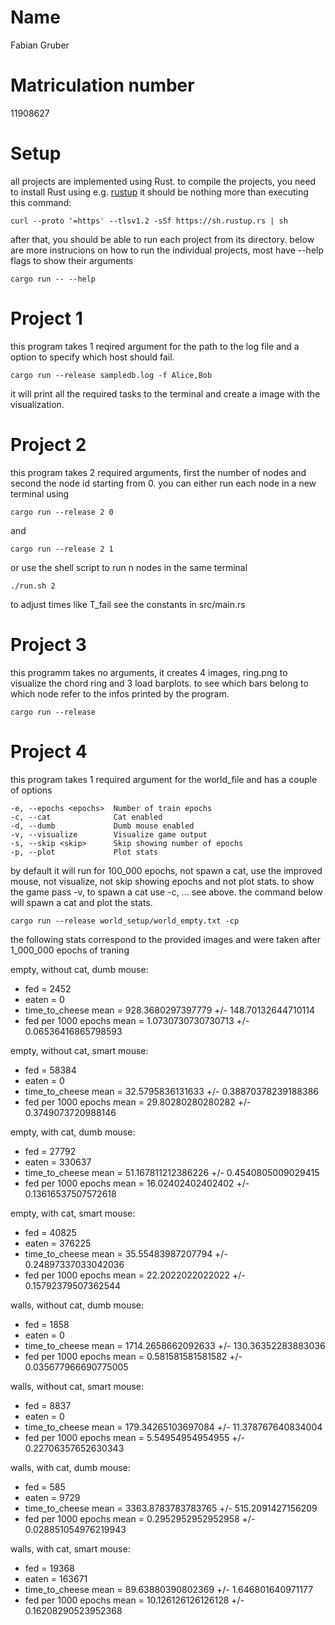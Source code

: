 # Name
Fabian Gruber

# Matriculation number
11908627

# Setup
all projects are implemented using Rust.
to compile the projects, you need to install Rust using e.g. [rustup](https://www.rust-lang.org/tools/install)
it should be nothing more than executing this command:
```
curl --proto '=https' --tlsv1.2 -sSf https://sh.rustup.rs | sh
```
after that, you should be able to run each project from its directory.
below are more instrucions on how to run the individual projects, most have --help flags to show their arguments
```
cargo run -- --help
```

# Project 1
this program takes 1 reqired argument for the path to the log file and a option to specify which host should fail.
```
cargo run --release sampledb.log -f Alice,Bob
```
it will print all the required tasks to the terminal and create a image with the visualization.

# Project 2
this program takes 2 required arguments, first the number of nodes and second the node id starting from 0.
you can either run each node in a new terminal using
```
cargo run --release 2 0
```
and
```
cargo run --release 2 1
```
or use the shell script to run n nodes in the same terminal
```
./run.sh 2
```
to adjust times like T_fail see the constants in src/main.rs

# Project 3
this programm takes no arguments, it creates 4 images, ring.png to visualize the chord ring and 3 load barplots.
to see which bars belong to which node refer to the infos printed by the program.
```
cargo run --release
```

# Project 4
this program takes 1 required argument for the world_file and has a couple of options
```
-e, --epochs <epochs>  Number of train epochs
-c, --cat              Cat enabled
-d, --dumb             Dumb mouse enabled
-v, --visualize        Visualize game output
-s, --skip <skip>      Skip showing number of epochs
-p, --plot             Plot stats
```

by default it will run for 100_000 epochs, not spawn a cat, use the improved mouse, not visualize, not skip showing epochs and not plot stats.
to show the game pass -v, to spawn a cat use -c, ... see above.
the command below will spawn a cat and plot the stats.

```
cargo run --release world_setup/world_empty.txt -cp
```

the following stats correspond to the provided images and were taken after 1_000_000 epochs of traning

empty, without cat, dumb mouse: 
- fed = 2452
- eaten = 0
- time_to_cheese mean = 928.3680297397779 +/- 148.70132644710114
- fed per 1000 epochs mean = 1.0730730730730713 +/- 0.06536416865798593

empty, without cat, smart mouse:
- fed = 58384
- eaten = 0
- time_to_cheese mean = 32.5795836131633 +/- 0.38870378239188386
- fed per 1000 epochs mean = 29.80280280280282 +/- 0.3749073720988146

empty, with cat, dumb mouse:
- fed = 27792
- eaten = 330637
- time_to_cheese mean = 51.167811212386226 +/- 0.4540805009029415
- fed per 1000 epochs mean = 16.02402402402402 +/- 0.13616537507572618

empty, with cat, smart mouse:
- fed = 40825
- eaten = 376225
- time_to_cheese mean = 35.55483987207794 +/- 0.24897337033042036
- fed per 1000 epochs mean = 22.2022022022022 +/- 0.15792379507362544

walls, without cat, dumb mouse: 
- fed = 1858
- eaten = 0
- time_to_cheese mean = 1714.2658662092633 +/- 130.36352283883036
- fed per 1000 epochs mean = 0.581581581581582 +/- 0.035677966690775005

walls, without cat, smart mouse:
- fed = 8837
- eaten = 0
- time_to_cheese mean = 179.34265103697084 +/- 11.378767640834004
- fed per 1000 epochs mean = 5.54954954954955 +/- 0.22706357652630343

walls, with cat, dumb mouse:
- fed = 585
- eaten = 9729
- time_to_cheese mean = 3363.8783783783765 +/- 515.2091427156209
- fed per 1000 epochs mean = 0.2952952952952958 +/- 0.028851054976219943

walls, with cat, smart mouse:
- fed = 19368
- eaten = 163671
- time_to_cheese mean = 89.63880390802369 +/- 1.646801640971177
- fed per 1000 epochs mean = 10.126126126126128 +/- 0.16208290523952368

